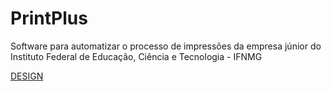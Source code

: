 # PrintPlus

Software para automatizar o processo de impressões da empresa júnior do Instituto Federal de Educação, Ciência e Tecnologia - IFNMG

<a href="https://www.figma.com/file/BfP7rXoe9JGvbtXD8EPOxj/PrintPlus?type=design&node-id=0%3A1&mode=design&t=Yk5jOtwuUsJMMi6f-1">DESIGN</a>
